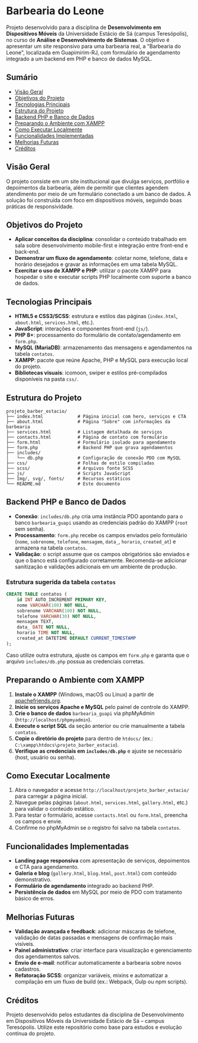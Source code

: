 # Barbearia do Leone

Projeto desenvolvido para a disciplina de **Desenvolvimento em Dispositivos Móveis** da Universidade Estácio de Sá (campus Teresópolis), no curso de **Análise e Desenvolvimento de Sistemas**. O objetivo é apresentar um site responsivo para uma barbearia real, a "Barbearia do Leone", localizada em Guapimirim-RJ, com formulário de agendamento integrado a um backend em PHP e banco de dados MySQL.

## Sumário

- [Visão Geral](#visão-geral)
- [Objetivos do Projeto](#objetivos-do-projeto)
- [Tecnologias Principais](#tecnologias-principais)
- [Estrutura do Projeto](#estrutura-do-projeto)
- [Backend PHP e Banco de Dados](#backend-php-e-banco-de-dados)
- [Preparando o Ambiente com XAMPP](#preparando-o-ambiente-com-xampp)
- [Como Executar Localmente](#como-executar-localmente)
- [Funcionalidades Implementadas](#funcionalidades-implementadas)
- [Melhorias Futuras](#melhorias-futuras)
- [Créditos](#créditos)

## Visão Geral

O projeto consiste em um site institucional que divulga serviços, portfólio e depoimentos da barbearia, além de permitir que clientes agendem atendimento por meio de um formulário conectado a um banco de dados. A solução foi construída com foco em dispositivos móveis, seguindo boas práticas de responsividade.

## Objetivos do Projeto

- **Aplicar conceitos da disciplina**: consolidar o conteúdo trabalhado em sala sobre desenvolvimento mobile-first e integração entre front-end e back-end.
- **Demonstrar um fluxo de agendamento**: coletar nome, telefone, data e horário desejados e gravar as informações em uma tabela MySQL.
- **Exercitar o uso de XAMPP e PHP**: utilizar o pacote XAMPP para hospedar o site e executar scripts PHP localmente com suporte a banco de dados.

## Tecnologias Principais

- **HTML5 e CSS3/SCSS**: estrutura e estilos das páginas (`index.html`, `about.html`, `services.html`, etc.).
- **JavaScript**: interações e componentes front-end (`js/`).
- **PHP 8+**: processamento do formulário de contato/agendamento em `form.php`.
- **MySQL (MariaDB)**: armazenamento das mensagens e agendamentos na tabela `contatos`.
- **XAMPP**: pacote que reúne Apache, PHP e MySQL para execução local do projeto.
- **Bibliotecas visuais**: icomoon, swiper e estilos pré-compilados disponíveis na pasta `css/`.

## Estrutura do Projeto

```text
projeto_barber_estacio/
├── index.html             # Página inicial com hero, serviços e CTA
├── about.html             # Página "Sobre" com informações da barbearia
├── services.html          # Listagem detalhada de serviços
├── contacts.html          # Página de contato com formulário
├── form.html              # Formulário isolado para agendamento
├── form.php               # Backend PHP que grava agendamentos
├── includes/
│   └── db.php             # Configuração de conexão PDO com MySQL
├── css/                   # Folhas de estilo compiladas
├── scss/                  # Arquivos fonte SCSS
├── js/                    # Scripts JavaScript
├── Img/, svg/, fonts/     # Recursos estáticos
└── README.md              # Este documento
```

## Backend PHP e Banco de Dados

- **Conexão**: `includes/db.php` cria uma instância PDO apontando para o banco `barbearia_guapi` usando as credenciais padrão do XAMPP (`root` sem senha).
- **Processamento**: `form.php` recebe os campos enviados pelo formulário (`nome`, `sobrenome`, `telefone`, `mensagem`, `data_`, `horario`, `created_at`) e armazena na tabela `contatos`.
- **Validação**: o script assume que os campos obrigatórios são enviados e que o banco está configurado corretamente. Recomenda-se adicionar sanitização e validações adicionais em um ambiente de produção.

### Estrutura sugerida da tabela `contatos`

```sql
CREATE TABLE contatos (
    id INT AUTO_INCREMENT PRIMARY KEY,
    nome VARCHAR(100) NOT NULL,
    sobrenome VARCHAR(100) NOT NULL,
    telefone VARCHAR(30) NOT NULL,
    mensagem TEXT,
    data_ DATE NOT NULL,
    horario TIME NOT NULL,
    created_at DATETIME DEFAULT CURRENT_TIMESTAMP
);
```

Caso utilize outra estrutura, ajuste os campos em `form.php` e garanta que o arquivo `includes/db.php` possua as credenciais corretas.

## Preparando o Ambiente com XAMPP

1. **Instale o XAMPP** (Windows, macOS ou Linux) a partir de [apachefriends.org](https://www.apachefriends.org/).
2. **Inicie os serviços Apache e MySQL** pelo painel de controle do XAMPP.
3. **Crie o banco de dados** `barbearia_guapi` via phpMyAdmin (`http://localhost/phpmyadmin`).
4. **Execute o script SQL** da seção anterior ou crie manualmente a tabela `contatos`.
5. **Copie o diretório do projeto** para dentro de `htdocs/` (ex.: `C:\xampp\htdocs\projeto_barber_estacio`).
6. **Verifique as credenciais em `includes/db.php`** e ajuste se necessário (host, usuário ou senha).

## Como Executar Localmente

1. Abra o navegador e acesse `http://localhost/projeto_barber_estacio/` para carregar a página inicial.
2. Navegue pelas páginas (`about.html`, `services.html`, `gallery.html`, etc.) para validar o conteúdo estático.
3. Para testar o formulário, acesse `contacts.html` ou `form.html`, preencha os campos e envie.
4. Confirme no phpMyAdmin se o registro foi salvo na tabela `contatos`.

## Funcionalidades Implementadas

- **Landing page responsiva** com apresentação de serviços, depoimentos e CTA para agendamento.
- **Galeria e blog** (`gallery.html`, `blog.html`, `post.html`) com conteúdo demonstrativo.
- **Formulário de agendamento** integrado ao backend PHP.
- **Persistência de dados** em MySQL por meio de PDO com tratamento básico de erros.

## Melhorias Futuras

- **Validação avançada e feedback**: adicionar máscaras de telefone, validação de datas passadas e mensagens de confirmação mais visíveis.
- **Painel administrativo**: criar interface para visualização e gerenciamento dos agendamentos salvos.
- **Envio de e-mail**: notificar automaticamente a barbearia sobre novos cadastros.
- **Refatoração SCSS**: organizar variáveis, mixins e automatizar a compilação em um fluxo de build (ex.: Webpack, Gulp ou npm scripts).

## Créditos

Projeto desenvolvido pelos estudantes da disciplina de Desenvolvimento em Dispositivos Móveis da Universidade Estácio de Sá – campus Teresópolis. Utilize este repositório como base para estudos e evolução contínua do projeto.
